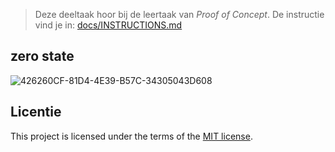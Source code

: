> Deze deeltaak hoor bij de leertaak van _Proof of Concept_. De instructie vind je in: [docs/INSTRUCTIONS.md](docs/INSTRUCTIONS.md)

## zero state 
![426260CF-81D4-4E39-B57C-34305043D608](https://github.com/zombie0youssra/proof-of-concept-zero-state/assets/112857270/02442bec-4f3a-43c3-b202-2c89e341e078)


## Licentie

This project is licensed under the terms of the [MIT license](./LICENSE).
